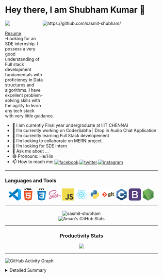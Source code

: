 <h1>Hey there, I am Shubham Kumar 👋</h1>

<img align="right" alt="https://github.com/sasmit-shubham/" src="https://github-readme-stats.vercel.app/api/top-langs/?username=sasmit-shubham&langs_count=8&show_icons=true&theme=radical" width="380" height="300" />

![](https://komarev.com/ghpvc/?username=your-github-sasmit-shubham)
<br />

[Resume](https://drive.google.com/file/d/1Z2dNdBgXKZEDOTyLIE28Kp_B7aHZLMk4/view?usp=sharing)  
-Looking for an SDE internship. I possess a very good understanding of Full stack development fundamentals with proficiency in Data structures and algorithms. I have excellent problem-solving skills with the agility to learn any tech stack with very little guidance.
- 🏫 I am currently Final year undergraduate at IIIT CHENNAI
- 🔭 I’m currently working on CoderSabha | Drop in Audio Chat Application 
- 🌱 I’m currently learning Full Stack developement
- 👯 I’m looking to collaborate on MERN project.
- 🤔 I’m looking for SDE intern
- 💬 Ask me about ...
- 😄 Pronouns: He/His
- 📫 How to reach me: 
 [<img align="center" src="https://cdn.worldvectorlogo.com/logos/linkedin-icon.svg" width="30px" alt="facebook"/> ](https://www.linkedin.com/in/shubham-kumar-824751193/) 
[<img align="center" src="https://cdn.worldvectorlogo.com/logos/twitter-6.svg" width="30px" alt="twitter"/> ](https://twitter.com/ShubhamSasmit)
[<img align="center" src="https://cdn.worldvectorlogo.com/logos/instagram-2-1.svg" width="30px" alt="instagram"/> ](https://www.instagram.com/sasmit_shubham12/)

<hr />

### Languages and Tools

<div align="center">
<img  alt="Visual Studio Code" width="40px" src="https://raw.githubusercontent.com/github/explore/80688e429a7d4ef2fca1e82350fe8e3517d3494d/topics/visual-studio-code/visual-studio-code.png" />
<img  alt="HTML5" width="40px" src="https://raw.githubusercontent.com/github/explore/80688e429a7d4ef2fca1e82350fe8e3517d3494d/topics/html/html.png" />
<img  alt="CSS3" width="40px" src="https://raw.githubusercontent.com/github/explore/80688e429a7d4ef2fca1e82350fe8e3517d3494d/topics/css/css.png" />
<img  alt="Sass" width="40px" src="https://raw.githubusercontent.com/github/explore/80688e429a7d4ef2fca1e82350fe8e3517d3494d/topics/sass/sass.png" />
<img  alt="JavaScript" width="40px" src="https://raw.githubusercontent.com/github/explore/80688e429a7d4ef2fca1e82350fe8e3517d3494d/topics/javascript/javascript.png" />
<img  alt="monokai" width="40px" src="https://raw.githubusercontent.com/github/explore/80688e429a7d4ef2fca1e82350fe8e3517d3494d/topics/react/react.png" />
<img  alt="python" width="40px" src="https://raw.githubusercontent.com/github/explore/80688e429a7d4ef2fca1e82350fe8e3517d3494d/topics/python/python.png" />
<img  alt="Git" width="40px" src="https://raw.githubusercontent.com/github/explore/80688e429a7d4ef2fca1e82350fe8e3517d3494d/topics/git/git.png" />
<img  alt="C++" width="40px" src="https://raw.githubusercontent.com/github/explore/80688e429a7d4ef2fca1e82350fe8e3517d3494d/topics/cpp/cpp.png" />
<img  alt="bootstrap" width="40px" src="https://raw.githubusercontent.com/github/explore/80688e429a7d4ef2fca1e82350fe8e3517d3494d/topics/bootstrap/bootstrap.png" />
<img  alt="node.js" width="40px" src="https://raw.githubusercontent.com/github/explore/80688e429a7d4ef2fca1e82350fe8e3517d3494d/topics/nodejs/nodejs.png" />
<br /> 
</div>

<hr/>
<div align="center">

<img align="center" src="https://github-readme-streak-stats.herokuapp.com/?user=sasmit-shubham&theme=radical&fire=DD2727" alt="sasmit-shubham" />
<br/>
 <img  alt="Aman's GitHub Stats" src="https://github-readme-stats.vercel.app/api?username=sasmit-shubham&show_icons=true&theme=radical&fire=DD2727" />

</div>
<div align="center">
 <hr/>
 
### Productivity Stats

![](https://github-profile-summary-cards.vercel.app/api/cards/profile-details?username=sasmit-shubham&theme=monokai)

</div>
 <hr/>
 
![GitHub Activity Graph](https://activity-graph.herokuapp.com/graph?username=sasmit-shubham&theme=redical&count_private=true)  

<details>
<summary>Detailed Summary</summary>
<br>
    
![Metrics](https://metrics.lecoq.io/sasmit-shubham?template=classic&activity=1&followup=1&languages=1&lines=1&people=1&activity.limit=5&activity.days=14&activity.filter=all&activity.visibility=all&activity.timestamps=false&languages.colors=github&languages.threshold=0%25&people.limit=28&people.size=28&people.types=followers%2C%20following&people.identicons=false&people.shuffle=false&config.timezone=Asia%2FCalcutta&config.twemoji=true)
    
</details>


